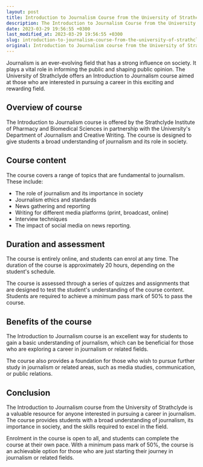 ```yaml
---
layout: post
title: Introduction to Journalism Course from the University of Strathclyde
description: The Introduction to Journalism Course from the University of Strathclyde is the perfect way to start your journey in the field of Journalism. Read on for more information!
date: 2023-03-29 19:56:55 +0300
last_modified_at: 2023-03-29 19:56:55 +0300
slug: introduction-to-journalism-course-from-the-university-of-strathclyde
original: Introduction to Journalism course from the University of Strathclyde
---
```


Journalism is an ever-evolving field that has a strong influence on society. It plays a vital role in informing the public and shaping public opinion. The University of Strathclyde offers an Introduction to Journalism course aimed at those who are interested in pursuing a career in this exciting and rewarding field.

## Overview of course

The Introduction to Journalism course is offered by the Strathclyde Institute of Pharmacy and Biomedical Sciences in partnership with the University's Department of Journalism and Creative Writing. The course is designed to give students a broad understanding of journalism and its role in society. 

## Course content

The course covers a range of topics that are fundamental to journalism. These include:

- The role of journalism and its importance in society
- Journalism ethics and standards
- News gathering and reporting
- Writing for different media platforms (print, broadcast, online)
- Interview techniques 
- The impact of social media on news reporting.

## Duration and assessment

The course is entirely online, and students can enrol at any time. The duration of the course is approximately 20 hours, depending on the student's schedule. 

The course is assessed through a series of quizzes and assignments that are designed to test the student's understanding of the course content. Students are required to achieve a minimum pass mark of 50% to pass the course.

## Benefits of the course

The Introduction to Journalism course is an excellent way for students to gain a basic understanding of journalism, which can be beneficial for those who are exploring a career in journalism or related fields. 

The course also provides a foundation for those who wish to pursue further study in journalism or related areas, such as media studies, communication, or public relations.

## Conclusion

The Introduction to Journalism course from the University of Strathclyde is a valuable resource for anyone interested in pursuing a career in journalism. The course provides students with a broad understanding of journalism, its importance in society, and the skills required to excel in the field.

Enrolment in the course is open to all, and students can complete the course at their own pace. With a minimum pass mark of 50%, the course is an achievable option for those who are just starting their journey in journalism or related fields.